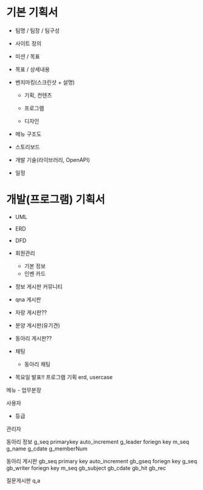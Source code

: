 # 기본 기획서

- 팀명 / 팀장 / 팀구성

- 사이트 정의

- 미션 / 목표

- 목표 / 상세내용

- 벤치마킹(스크린샷 + 설명)

  - 기획, 컨텐츠

  - 프로그램

  - 디자인

- 메뉴 구조도

- 스토리보드

- 개발 기술(라이브러리, OpenAPI)

- 일정

# 개발(프로그램) 기획서

- UML

- ERD

- DFD

- 회원관리
  - 기본 정보
  - 인벤 카드

- 정보 게시판
커뮤니티
- qna 게시판
- 자랑 게시판??
- 분양 게시판(유기견)

- 동아리 게시판??


- 채팅
  - 동아리 채팅

- 목요일 발표!!
프로그램 기획 erd, usercase

메뉴 - 업무분장

사용자
  - 등급

관리자


동아리 정보 
g_seq primarykey auto_increment
g_leader foriegn key m_seq
g_name
g_cdate
g_memberNum

동아리 게시판
gb_seq primary key auto_increment
gb_gseq foriegn key g_seq
gb_writer foriegn key m_seq
gb_subject
gb_cdate
gb_hit
gb_rec

질문게시판
q,a
